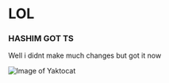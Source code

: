 # LOL 
### HASHIM GOT TS

Well i didnt make much changes but  got it now 

![Image of Yaktocat](https://octodex.github.com/images/yaktocat.png)
